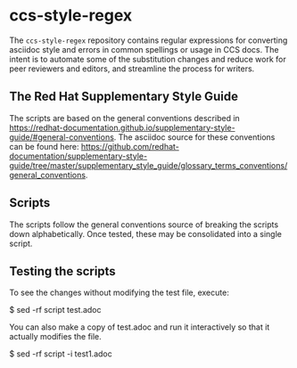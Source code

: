 # ccs-style-regex

The `ccs-style-regex` repository contains regular expressions for converting asciidoc style and errors in common spellings or usage in CCS docs. The intent is to automate some of the substitution changes and reduce work for peer reviewers and editors, and streamline the process for writers. 



## The Red Hat Supplementary Style Guide

The scripts are based on the general conventions described in https://redhat-documentation.github.io/supplementary-style-guide/#general-conventions. The asciidoc source for these conventions can be found here: https://github.com/redhat-documentation/supplementary-style-guide/tree/master/supplementary_style_guide/glossary_terms_conventions/general_conventions.

## Scripts

The scripts follow the general conventions source of breaking the scripts down alphabetically. Once tested, these may be consolidated into a single script. 

## Testing the scripts

To see the changes without modifying the test file, execute: 

$ sed -rf script test.adoc

You can also make a copy of test.adoc and run it interactively so that it actually modifies the file.

$ sed -rf script -i test1.adoc

